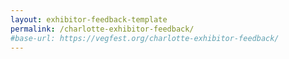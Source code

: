 ```yaml
---
layout: exhibitor-feedback-template
permalink: /charlotte-exhibitor-feedback/
#base-url: https://vegfest.org/charlotte-exhibitor-feedback/
---
```

